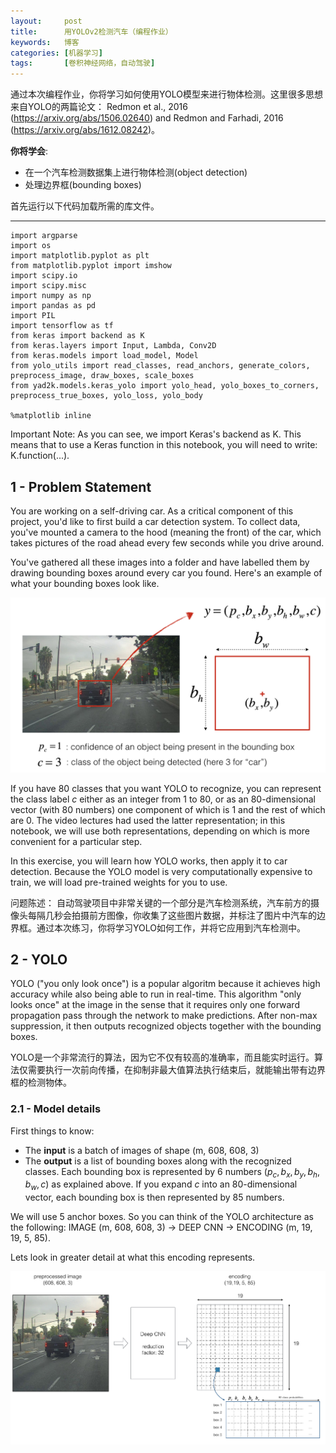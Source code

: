 ```yaml
---
layout:     post
title:      用YOLOv2检测汽车（编程作业）
keywords:   博客
categories: [机器学习]
tags:	    [卷积神经网络，自动驾驶]
---
```



通过本次编程作业，你将学习如何使用YOLO模型来进行物体检测。这里很多思想来自YOLO的两篇论文： Redmon et al., 2016 (https://arxiv.org/abs/1506.02640) and Redmon and Farhadi, 2016 (https://arxiv.org/abs/1612.08242)。

**你将学会**:   

- 在一个汽车检测数据集上进行物体检测(object detection)   
- 处理边界框(bounding boxes)

首先运行以下代码加载所需的库文件。

--------------------------------------

	import argparse
	import os
	import matplotlib.pyplot as plt
	from matplotlib.pyplot import imshow
	import scipy.io
	import scipy.misc
	import numpy as np
	import pandas as pd
	import PIL
	import tensorflow as tf
	from keras import backend as K
	from keras.layers import Input, Lambda, Conv2D
	from keras.models import load_model, Model
	from yolo_utils import read_classes, read_anchors, generate_colors, preprocess_image, draw_boxes, scale_boxes
	from yad2k.models.keras_yolo import yolo_head, yolo_boxes_to_corners, preprocess_true_boxes, yolo_loss, yolo_body
	
	%matplotlib inline


Important Note: As you can see, we import Keras's backend as K. This means that to use a Keras function in this notebook, you will need to write: K.function(...).


## 1 - Problem Statement

You are working on a self-driving car. As a critical component of this project, you'd like to first build a car detection system. To collect data, you've mounted a camera to the hood (meaning the front) of the car, which takes pictures of the road ahead every few seconds while you drive around. 

You've gathered all these images into a folder and have labelled them by drawing bounding boxes around every car you found. Here's an example of what your bounding boxes look like.

   ![](/images/images_2018/box_label.png)


If you have 80 classes that you want YOLO to recognize, you can represent the class label $c$ either as an integer from 1 to 80, or as an 80-dimensional vector (with 80 numbers) one component of which is 1 and the rest of which are 0. The video lectures had used the latter representation; in this notebook, we will use both representations, depending on which is more convenient for a particular step.  

In this exercise, you will learn how YOLO works, then apply it to car detection. Because the YOLO model is very computationally expensive to train, we will load pre-trained weights for you to use.



问题陈述： 自动驾驶项目中非常关键的一个部分是汽车检测系统，汽车前方的摄像头每隔几秒会拍摄前方图像，你收集了这些图片数据，并标注了图片中汽车的边界框。通过本次练习，你将学习YOLO如何工作，并将它应用到汽车检测中。

## 2 - YOLO

YOLO ("you only look once") is a popular algoritm because it achieves high accuracy while also being able to run in real-time. This algorithm "only looks once" at the image in the sense that it requires only one forward propagation pass through the network to make predictions. After non-max suppression, it then outputs recognized objects together with the bounding boxes.

YOLO是一个非常流行的算法，因为它不仅有较高的准确率，而且能实时运行。算法仅需要执行一次前向传播，在抑制非最大值算法执行结束后，就能输出带有边界框的检测物体。


### 2.1 - Model details

First things to know:

- The **input** is a batch of images of shape (m, 608, 608, 3)
- The **output** is a list of bounding boxes along with the recognized classes. Each bounding box is represented by 6 numbers $(p_c, b_x, b_y, b_h, b_w, c)$ as explained above. If you expand $c$ into an 80-dimensional vector, each bounding box is then represented by 85 numbers. 

We will use 5 anchor boxes. So you can think of the YOLO architecture as the following: IMAGE (m, 608, 608, 3) -> DEEP CNN -> ENCODING (m, 19, 19, 5, 85).

Lets look in greater detail at what this encoding represents. 

   ![](/images/images_2018/architecture.png)


